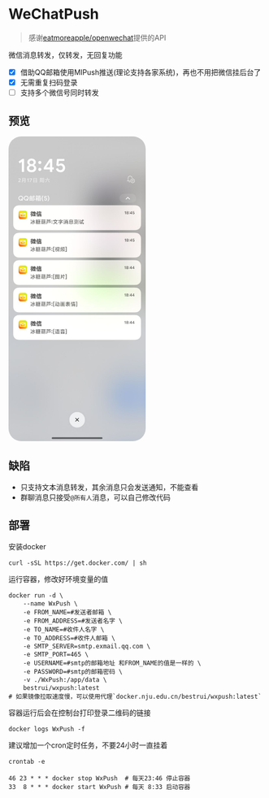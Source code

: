 # WeChatPush

> 感谢[eatmoreapple/openwechat](https://github.com/eatmoreapple/openwechat)提供的API  

微信消息转发，仅转发，无回复功能
- [x] 借助QQ邮箱使用MIPush推送(理论支持各家系统)，再也不用把微信挂后台了
- [x] 无需重复扫码登录
- [ ] 支持多个微信号同时转发
## 预览
<img src="./preview.jpg" height="600" style=" border-radius: 25px;"/>

## 缺陷
- 只支持文本消息转发，其余消息只会发送通知，不能查看
- 群聊消息只接受`@所有人`消息，可以自己修改代码
## 部署
安装docker
```
curl -sSL https://get.docker.com/ | sh
```
运行容器，修改好环境变量的值
```
docker run -d \
	--name WxPush \
	-e FROM_NAME=#发送者邮箱 \
	-e FROM_ADDRESS=#发送者名字 \
	-e TO_NAME=#收件人名字 \
	-e TO_ADDRESS=#收件人邮箱 \
	-e SMTP_SERVER=smtp.exmail.qq.com \
	-e SMTP_PORT=465 \
	-e USERNAME=#smtp的邮箱地址 和FROM_NAME的值是一样的 \
	-e PASSWORD=#smtp的邮箱密码 \
	-v ./WxPush:/app/data \
	bestrui/wxpush:latest
# 如果镜像拉取速度慢，可以使用代理`docker.nju.edu.cn/bestrui/wxpush:latest`
```
容器运行后会在控制台打印登录二维码的链接
```
docker logs WxPush -f
```
建议增加一个cron定时任务，不要24小时一直挂着
```
crontab -e

46 23 * * * docker stop WxPush  # 每天23:46 停止容器
33  8 * * * docker start WxPush # 每天 8:33 启动容器
```